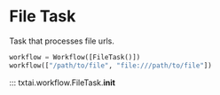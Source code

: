 # File Task

Task that processes file urls.

```python
workflow = Workflow([FileTask()])
workflow(["/path/to/file", "file:///path/to/file"])
```

::: txtai.workflow.FileTask.__init__
